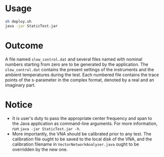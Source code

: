 # Usage
``` bash
sh deploy.sh
java -jar StaticTest.jar
```

# Outcome
A file named `slow_control.dat` and several files named with nominal numbers starting from zero are to be generated by the application.
The `slow_control.dat` contains the present settings of the instruments and the ambient temperatures during the test.
Each numbered file contains the trace points of the s-parameter in the complex format, denoted by a real and an imaginary part.

# Notice
- It is user's duty to pass the appropriate center frequency and span to the Java application as command-line arguments.
  For more information, run `java -jar StaticTest.jar -h`.
- More importantly, the VNA should be calibrated prior to any test.
  The calibration file ought to be saved to the local disk of the VNA, and the calibration filename in `VectorNetworkAnalyser.java` ought to be overridden by the new one.
